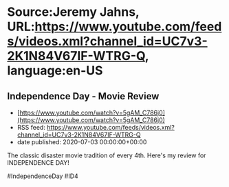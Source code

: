 # Source:Jeremy Jahns, URL:https://www.youtube.com/feeds/videos.xml?channel_id=UC7v3-2K1N84V67IF-WTRG-Q, language:en-US

## Independence Day - Movie Review
 - [https://www.youtube.com/watch?v=5gAM_C786j0](https://www.youtube.com/watch?v=5gAM_C786j0)
 - RSS feed: https://www.youtube.com/feeds/videos.xml?channel_id=UC7v3-2K1N84V67IF-WTRG-Q
 - date published: 2020-07-03 00:00:00+00:00

The classic disaster movie tradition of every 4th. Here's my review for INDEPENDENCE DAY!

#IndependenceDay #ID4

